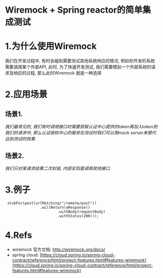 # Wiremock + Spring reactor的简单集成测试

# 1.为什么使用Wiremock
我们在开发过程中, 有时会碰到需要测试其他系统响应的情况, 例如你开发的系统需要调用某个外部API, 此时, 为了快速开发测试, 我们需要模拟一个外部系统的请求及响应的过程, 那么此时Wiremock 就是一种选择

# 2.应用场景
## 场景1.
*我们最常见的, 我们有时调用接口时需要获取认证中心提供的token再加入token到我们的请求中, 那么认证授权中心的服务在测试时我们可以用mock server来替代达到测试的效果.*
## 场景2.
*我们只对某请求结果二次封装, 内部实则是调用其他接口.*

# 3.例子
```
 stubFor(post(urlMatching("/remote/post"))
                .willReturn(aResponse()
                        .withBody(requestBody)
                        .withStatus(200)));
```

# 4.Refs
- wiremock 官方文档: http://wiremock.org/docs/
- spring cloud: [https://cloud.spring.io/spring-cloud-contract/reference/html/project-features.html#features-wiremock](https://cloud.spring.io/spring-cloud-contract/reference/html/project-features.html#features-wiremock)

